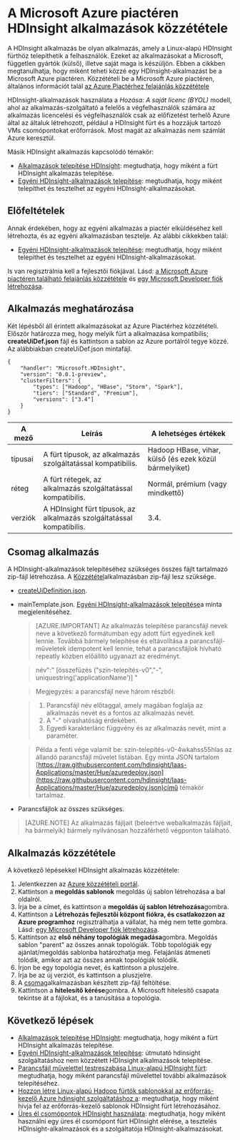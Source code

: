<properties
    pageTitle="Közzététel HDInsight-alkalmazások |} Microsoft Azure"
    description="Megtudhatja, hogy miként hozhat létre és HDInsight-alkalmazások közzététele."
    services="hdinsight"
    documentationCenter=""
    authors="mumian"
    manager="jhubbard"
    editor="cgronlun"
    tags="azure-portal"/>

<tags
    ms.service="hdinsight"
    ms.devlang="na"
    ms.topic="hero-article"
    ms.tgt_pltfrm="na"
    ms.workload="big-data"
    ms.date="10/18/2016"
    ms.author="jgao"/>

# <a name="publish-hdinsight-applications-into-the-azure-marketplace"></a>A Microsoft Azure piactéren HDInsight alkalmazások közzététele

A HDInsight alkalmazás be olyan alkalmazás, amely a Linux-alapú HDInsight fürthöz telepíthetik a felhasználók. Ezeket az alkalmazásokat a Microsoft, független gyártók (külső), illetve saját maga is készüljön. Ebben a cikkben megtanulhatja, hogy miként teheti közzé egy HDInsight-alkalmazást be a Microsoft Azure piactéren.  Közzétételi be a Microsoft Azure piactéren, általános információt talál [az Azure Piactérhez felajánlás közzététele](../marketplace-publishing/marketplace-publishing-getting-started.md)

HDInsight-alkalmazások használata a *Hozása: A saját licenc (BYOL)* modell, ahol az alkalmazás-szolgáltató a felelős a végfelhasználók számára az alkalmazás licencelési és végfelhasználók csak az előfizetést terhelő Azure által az általuk létrehozott, például a HDInsight fürt és a hozzájuk tartozó VMs csomópontokat erőforrások. Most magát az alkalmazás nem számlát Azure keresztül.

Másik HDInsight alkalmazás kapcsolódó témakör:

- [Alkalmazások telepítése HDInsight](hdinsight-apps-install-applications.md): megtudhatja, hogy miként a fürt HDInsight alkalmazás telepítése.
- [Egyéni HDInsight-alkalmazások telepítése](hdinsight-apps-install-custom-applications.md): megtudhatja, hogy miként telepíthet és tesztelhet az egyéni HDInsight-alkalmazásokat.

 
## <a name="prerequisites"></a>Előfeltételek

Annak érdekében, hogy az egyéni alkalmazás a piactér elküldéséhez kell létrehozta, és az egyéni alkalmazásban tesztelje. Az alábbi cikkekben talál:

- [Egyéni HDInsight-alkalmazások telepítése](hdinsight-apps-install-custom-applications.md): megtudhatja, hogy miként telepíthet és tesztelhet az egyéni HDInsight-alkalmazásokat.

Is van regisztrálnia kell a fejlesztői fiókjával. Lásd: [a Microsoft Azure piactéren található felajánlás közzététele](../marketplace-publishing/marketplace-publishing-getting-started.md) és [egy Microsoft Developer fiók létrehozása](../marketplace-publishing/marketplace-publishing-accounts-creation-registration.md).

## <a name="define-application"></a>Alkalmazás meghatározása

Két lépésből áll érintett alkalmazásokat az Azure Piactérhez közzétételi.  Először határozza meg, hogy melyik fürt a alkalmazása kompatibilis; **createUiDef.json** fájl és kattintson a sablon az Azure portálról tegye közzé. Az alábbiakban createUiDef.json mintafájl.

    {
        "handler": "Microsoft.HDInsight",
        "version": "0.0.1-preview",
        "clusterFilters": {
            "types": ["Hadoop", "HBase", "Storm", "Spark"],
            "tiers": ["Standard", "Premium"],
            "versions": ["3.4"]
        }
    }


|A mező  | Leírás   | A lehetséges értékek|
|-------|---------------|----------------|
|típusai  | A fürt típusok, az alkalmazás szolgáltatással kompatibilis.    |Hadoop HBase, vihar, külső (és ezek közül bármelyiket)|
|réteg  | A fürt rétegek, az alkalmazás szolgáltatással kompatibilis.    |Normál, prémium (vagy mindkettő)|
|verziók|  A HDInsight fürt típusok, az alkalmazás szolgáltatással kompatibilis.    |3.4.|

## <a name="package-application"></a>Csomag alkalmazás

A HDInsight-alkalmazások telepítéséhez szükséges összes fájlt tartalmazó zip-fájl létrehozása. A [Közzététel](#publish-application)alkalmazásban zip-fájl lesz szüksége.

- [createUiDefinition.json](#define-application).
- mainTemplate.json. [Egyéni HDInsight-alkalmazások telepítése](hdinsight-apps-install-custom-applications.md)a minta megjelenítéséhez.

    >[AZURE.IMPORTANT] Az alkalmazás telepítése parancsfájl nevek neve a következő formátumban egy adott fürt egyedinek kell lennie. Továbbá bármely telepítése és eltávolítása a parancsfájl-műveletek idempotent kell lennie, tehát a parancsfájlok hívható repeatly közben előállító ugyanazt az eredményt.
    
    >   név":" [összefűzés ("szín-telepítés-v0","-", uniquestring('applicationName')] "
        
    >Megjegyzés: a parancsfájl neve három részből:
        
    >   1. Parancsfájl név előtaggal, amely magában foglalja az alkalmazás nevét és a fontos az alkalmazás nevét.
    >   2. A "-" olvashatóság érdekében.
    >   3. Egyedi karakterlánc függvény és az alkalmazás nevét, mint a paraméter.

    >   Példa a fenti vége valamit be: szín-telepítés-v0-4wkahss55hlas az állandó parancsfájl művelet listában. Egy minta JSON tartalom [https://raw.githubusercontent.com/hdinsight/Iaas-Applications/master/Hue/azuredeploy.json](https://raw.githubusercontent.com/hdinsight/Iaas-Applications/master/Hue/azuredeploy.json)című témakör tartalmaz.

- Parancsfájlok az összes szükséges.

> [AZURE.NOTE] Az alkalmazás fájljait (beleértve webalkalmazás fájljait, ha bármelyik) bármely nyilvánosan hozzáférhető végponton található.

## <a name="publish-application"></a>Alkalmazás közzététele

A következő lépésekkel HDInsight alkalmazás közzététele:

1. Jelentkezzen az [Azure közzétételi portál](https://publish.windowsazure.com/).
2. Kattintson a **megoldás sablonok** megoldás új sablon létrehozása a bal oldalról.
3. Írja be a címet, és kattintson a **megoldás új sablon létrehozása**gombra.
3. Kattintson a **Létrehozás fejlesztői központ fiókra, és csatlakozzon az Azure programhoz** regisztrálhatja a vállalat, ha még nem tette gombra.  Lásd: [egy Microsoft Developer fiók létrehozása](../marketplace-publishing/marketplace-publishing-accounts-creation-registration.md).
4. Kattintson az **első néhány topológiák megadása**gombra. Megoldás sablon "parent" az összes annak topológiák. Több topológiák egy ajánlat/megoldás sablonba határozhatja meg. Felajánlás átmeneti tolódik, amikor azt az összes annak topológiák tolódik. 
4. Írjon be egy topológia nevet, és kattintson a pluszjelre.
5. Írja be az új verziót, és kattintson a pluszjelre.
6. A [csomag](#package-application)alkalmazásban készített zip-fájl feltöltése.  
7. Kattintson a **hitelesítő kérése**gombra. A Microsoft hitelesítő csapata tekintse át a fájlokat, és a tanúsítása a topológia.

## <a name="next-steps"></a>Következő lépések

- [Alkalmazások telepítése HDInsight](hdinsight-apps-install-applications.md): megtudhatja, hogy miként a fürt HDInsight alkalmazás telepítése.
- [Egyéni HDInsight-alkalmazások telepítése](hdinsight-apps-install-custom-applications.md): útmutató hdinsight szolgáltatáshoz nem közzétett HDInsight alkalmazások telepítése.
- [Parancsfájl művelettel testreszabása Linux-alapú HDInsight fürt](hdinsight-hadoop-customize-cluster-linux.md): megtudhatja, hogy miként parancsfájl művelettel további alkalmazások telepítéséhez.
- [Hozzon létre Linux-alapú Hadoop fürtök sablonokkal az erőforrás-kezelő Azure hdinsight szolgáltatáshoz a](hdinsight-hadoop-create-linux-clusters-arm-templates.md): megtudhatja, hogy miként hívja fel az erőforrás-kezelő sablonok HDInsight fürt létrehozásához.
- [Üres él csomópontok HDInsight használata](hdinsight-apps-use-edge-node.md): megtudhatja, hogy miként használni egy üres él csomópont fürt HDInsight elérése, a tesztelés HDInsight-alkalmazások és a szolgáltatója HDInsight-alkalmazásokat.

